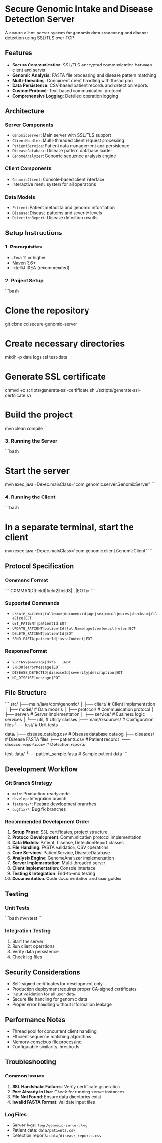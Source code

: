 # Secure Genomic Intake and Disease Detection Server

A secure client-server system for genomic data processing and disease detection using SSL/TLS over TCP.

## Features

- **Secure Communication**: SSL/TLS encrypted communication between client and server
- **Genomic Analysis**: FASTA file processing and disease pattern matching
- **Multi-threading**: Concurrent client handling with thread pool
- **Data Persistence**: CSV-based patient records and detection reports
- **Custom Protocol**: Text-based communication protocol
- **Comprehensive Logging**: Detailed operation logging

## Architecture

### Server Components
- `GenomicServer`: Main server with SSL/TLS support
- `ClientHandler`: Multi-threaded client request processing
- `PatientService`: Patient data management and persistence
- `DiseaseDatabase`: Disease pattern database loader
- `GenomeAnalyzer`: Genomic sequence analysis engine

### Client Components
- `GenomicClient`: Console-based client interface
- Interactive menu system for all operations

### Data Models
- `Patient`: Patient metadata and genomic information
- `Disease`: Disease patterns and severity levels
- `DetectionReport`: Disease detection results

## Setup Instructions

### 1. Prerequisites
- Java 11 or higher
- Maven 3.6+
- IntelliJ IDEA (recommended)

### 2. Project Setup
\`\`\`bash
# Clone the repository
git clone <repository-url>
cd secure-genomic-server

# Create necessary directories
mkdir -p data logs ssl test-data

# Generate SSL certificate
chmod +x scripts/generate-ssl-certificate.sh
./scripts/generate-ssl-certificate.sh

# Build the project
mvn clean compile
\`\`\`

### 3. Running the Server
\`\`\`bash
# Start the server
mvn exec:java -Dexec.mainClass="com.genomic.server.GenomicServer"
\`\`\`

### 4. Running the Client
\`\`\`bash
# In a separate terminal, start the client
mvn exec:java -Dexec.mainClass="com.genomic.client.GenomicClient"
\`\`\`

## Protocol Specification

### Command Format
\`\`\`
COMMAND|field1|field2|field3|...|EOT\n
\`\`\`

### Supported Commands
- `CREATE_PATIENT|fullName|documentId|age|sex|email|notes|checksum|fileSize|EOT`
- `GET_PATIENT|patientId|EOT`
- `UPDATE_PATIENT|patientId|fullName|age|sex|email|notes|EOT`
- `DELETE_PATIENT|patientId|EOT`
- `SEND_FASTA|patientId|fastaContent|EOT`

### Response Format
- `SUCCESS|message|data...|EOT`
- `ERROR|errorMessage|EOT`
- `DISEASE_DETECTED|diseaseId|severity|description|EOT`
- `NO_DISEASE|message|EOT`

## File Structure
\`\`\`
src/
├── main/java/com/genomic/
│   ├── client/          # Client implementation
│   ├── model/           # Data models
│   ├── protocol/        # Communication protocol
│   ├── server/          # Server implementation
│   ├── service/         # Business logic services
│   └── util/            # Utility classes
├── main/resources/      # Configuration files
└── test/                # Unit tests

data/
├── disease_catalog.csv  # Disease database catalog
├── diseases/            # Disease FASTA files
├── patients.csv         # Patient records
└── disease_reports.csv  # Detection reports

test-data/
└── patient_sample.fasta # Sample patient data
\`\`\`

## Development Workflow

### Git Branch Strategy
- `main`: Production-ready code
- `develop`: Integration branch
- `feature/*`: Feature development branches
- `bugfix/*`: Bug fix branches

### Recommended Development Order
1. **Setup Phase**: SSL certificates, project structure
2. **Protocol Development**: Communication protocol implementation
3. **Data Models**: Patient, Disease, DetectionReport classes
4. **File Handling**: FASTA validation, CSV operations
5. **Core Services**: PatientService, DiseaseDatabase
6. **Analysis Engine**: GenomeAnalyzer implementation
7. **Server Implementation**: Multi-threaded server
8. **Client Implementation**: Console interface
9. **Testing & Integration**: End-to-end testing
10. **Documentation**: Code documentation and user guides

## Testing

### Unit Tests
\`\`\`bash
mvn test
\`\`\`

### Integration Testing
1. Start the server
2. Run client operations
3. Verify data persistence
4. Check log files

## Security Considerations

- Self-signed certificates for development only
- Production deployment requires proper CA-signed certificates
- Input validation for all user data
- Secure file handling for genomic data
- Proper error handling without information leakage

## Performance Notes

- Thread pool for concurrent client handling
- Efficient sequence matching algorithms
- Memory-conscious file processing
- Configurable similarity thresholds

## Troubleshooting

### Common Issues
1. **SSL Handshake Failures**: Verify certificate generation
2. **Port Already in Use**: Check for running server instances
3. **File Not Found**: Ensure data directories exist
4. **Invalid FASTA Format**: Validate input files

### Log Files
- Server logs: `logs/genomic-server.log`
- Patient data: `data/patients.csv`
- Detection reports: `data/disease_reports.csv`
